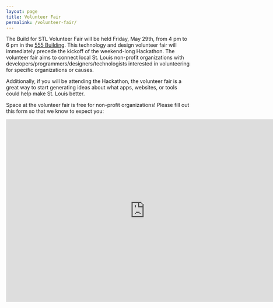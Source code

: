 ```yaml
---
layout: page
title: Volunteer Fair
permalink: /volunteer-fair/
---
```


The Build for STL Volunteer Fair will be held Friday, May 29th, from 4 pm to 6 pm in the [555 Building](/555Building). This technology and design volunteer fair will immediately precede the kickoff of the weekend-long Hackathon.
 The volunteer fair aims to connect local St. Louis non-profit organizations with developers/programmers/designers/technologists interested in volunteering for specific organizations or causes.

Additionally, if you will be attending the Hackathon, the volunteer fair is a great way to start generating ideas about what apps, websites, or tools could help make St. Louis better.

Space at the volunteer fair is free for non-profit organizations! Please fill out this form so that we know to expect you:

<iframe src="https://docs.google.com/forms/d/1Caygkze45VdlFrZk7gYQkKil0b9PT3GcLJ7OnxlteIc/viewform?embedded=true" width="760" height="500" frameborder="0" marginheight="0" marginwidth="0">Loading...</iframe>

